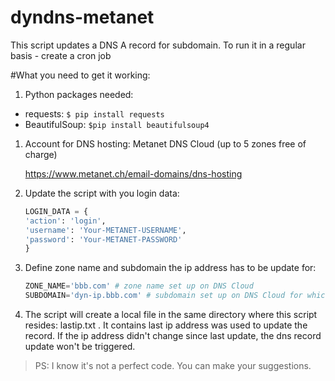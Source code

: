 # dyndns-metanet
This script updates a DNS A record for subdomain.
To run it in a regular basis - create a cron job

#What you need to get it working:

1. Python packages needed:

  * requests: `$ pip install requests`
  * BeautifulSoup: `$pip install beautifulsoup4`

1. Account for DNS hosting: Metanet DNS Cloud (up to 5 zones free of charge)

	https://www.metanet.ch/email-domains/dns-hosting

1. Update the script with you login data:

   ```python
   LOGIN_DATA = {
   'action': 'login',
   'username': 'Your-METANET-USERNAME',
   'password': 'Your-METANET-PASSWORD'
   }
   ```

1. Define zone name and subdomain the ip address has to be update for:

   ```python	
   ZONE_NAME='bbb.com' # zone name set up on DNS Cloud
   SUBDOMAIN='dyn-ip.bbb.com' # subdomain set up on DNS Cloud for which ip address will be updated
   ```

1. The script will create a local file in the same directory where this script resides: lastip.txt . It contains last ip address was used to update the record. If the ip address didn't change since last update, the dns record update won't be triggered.

> PS: I know it's not a perfect code. You can make your suggestions.
